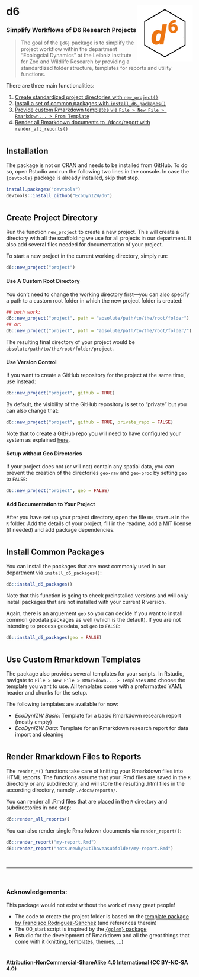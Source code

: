
# d6 <img src='man/figures/hexlogo_pure.png' align="right" height="151.5" /></a>

### Simplify Workflows of D6 Research Projects

> The goal of the `{d6}` package is to simplify the project workflow
> within the department “Ecologcial Dynamics” at the Leibniz Institute
> for Zoo and Wildlife Research by providing a standardized folder
> structure, templates for reports and utility functions.

There are three main functionalities:

1.  [Create standardized project directories with
    `new_project()`](#create-project-directory)
2.  [Install a set of common packages with
    `install_d6_packages()`](#install-common-packages)
3.  [Provide custom Rmarkdown templates via `File > New File >
    Rmarkdown... > From Template`](#use-custom-rmarkdown-templates)
4.  [Render all Rmarkdown documents to ./docs/report with
    `render_all_reports()`](#render-rmarkdown-files-to-reports)

# 

## Installation

The package is not on CRAN and needs to be installed from GitHub. To do
so, open Rstudio and run the following two lines in the console. In case
the `{devtools}` package is already installed, skip that step.

``` r
install.packages("devtools")
devtools::install_github("EcoDynIZW/d6")
```

# 

## Create Project Directory

Run the function `new_project` to create a new project. This will create
a directory with all the scaffolding we use for all projects in our
department. It also add several files needed for documentation of your
project.

To start a new project in the current working directory, simply run:

``` r
d6::new_project("project")
```

#### Use A Custom Root Directory

You don’t need to change the working directory first—you can also
specify a path to a custom root folder in which the new project folder
is created:

``` r
## both work:
d6::new_project("project", path = "absolute/path/to/the/root/folder")
## or:
d6::new_project("project", path = "absolute/path/to/the/root/folder/")
```

The resulting final directory of your project would be
`absolute/path/to/the/root/folder/project`.

#### Use Version Control

If you want to create a GitHub repository for the project at the same
time, use instead:

``` r
d6::new_project("project", github = TRUE)
```

By default, the visibility of the GitHub repository is set to “private”
but you can also change that:

``` r
d6::new_project("project", github = TRUE, private_repo = FALSE)
```

Note that to create a GitHub repo you will need to have configured your
system as explained
[here](http://www.rdocumentation.org/packages/devtools/functions/use_github).

#### Setup without Geo Directories

If your project does not (or will not) contain any spatial data, you can
prevent the creation of the directories `geo-raw` and `geo-proc` by
setting `geo` to `FALSE`:

``` r
d6::new_project("project", geo = FALSE)
```

#### Add Documentation to Your Project

After you have set up your project directory, open the file `00_start.R`
in the `R` folder. Add the details of your project, fill in the readme,
add a MIT license (if needed) and add package dependencies.

# 

## Install Common Packages

You can install the packages that are most commonly used in our
department via `install_d6_packages()`:

``` r
d6::install_d6_packages()
```

Note that this function is going to check preinstalled versions and will
only install packages that are not installed with your current R
version.

Again, there is an arguement `geo` so you can decide if you want to
install common geodata packages as well (which is the default). If you
are not intending to process geodata, set `geo` to `FALSE`:

``` r
d6::install_d6_packages(geo = FALSE)
```

# 

## Use Custom Rmarkdown Templates

The package also provides several templates for your scripts. In
Rstudio, navigate to `File > New File > RMarkdown... > Templates` and
choose the template you want to use. All templates come with a
preformatted YAML header and chunks for the setup.

The following templates are available for now:

  - *EcoDynIZW Basic*: Template for a basic Rmarkdown research report
    (mostly empty)
  - *EcoDynIZW Data*: Template for an Rmarkdown research report for data
    import and cleaning

# 

## Render Rmarkdown Files to Reports

The `render_*()` functions take care of knitting your Rmarkdown files
into HTML reports. The functions assume that your .Rmd files are saved
in the `R` directory or any subdirectory, and will store the resulting
.html files in the according directory, namely `./docs/reports/`.

You can render all .Rmd files that are placed in the `R` directory and
subdirectories in one step:

``` r
d6::render_all_reports()
```

You can also render single Rmarkdown documents via `render_report()`:

``` r
d6::render_report("my-report.Rmd")
d6::render_report("notsurewhybutIhaveasubfolder/my-report.Rmd")
```

<br>

-----

<br>

### Acknowledgements:

This package would not exist without the work of many great people\!

  - The code to create the project folder is based on the [template
    package by Francisco
    Rodriguez-Sanchez](https://github.com/Pakillo/template) (and
    references therein)
  - The 00\_start script is inspired by the [`{golem}`
    package](https://thinkr-open.github.io/golem/)
  - Rstudio for the development of Rmarkdown and all the great things
    that come with it (knitting, templates, themes, …)

# 

#### Attribution-NonCommercial-ShareAlike 4.0 International (CC BY-NC-SA 4.0)

<div style="width:300px; height:200px">

<img src=https://camo.githubusercontent.com/00f7814990f36f84c5ea74cba887385d8a2f36be/68747470733a2f2f646f63732e636c6f7564706f7373652e636f6d2f696d616765732f63632d62792d6e632d73612e706e67 alt="" height="42">

</div>
